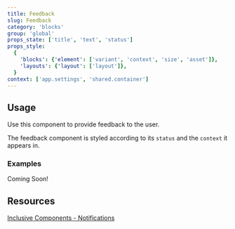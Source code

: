 ```yaml
---
title: Feedback
slug: Feedback
category: 'blocks'
group: 'global'
props_state: ['title', 'text', 'status']
props_style:
  {
    'blocks': {'element': ['variant', 'context', 'size', 'asset']},
    'layouts': {'layout': ['layout']},
  }
context: ['app.settings', 'shared.container']
---
```


## Usage

Use this component to provide feedback to the user.

The feedback component is styled according to its `status` and the `context` it appears in.

### Examples

<p class="feedback bare emoji:default">Coming Soon!</p>

## Resources

[Inclusive Components - Notifications](https://inclusive-components.design/notifications/)
